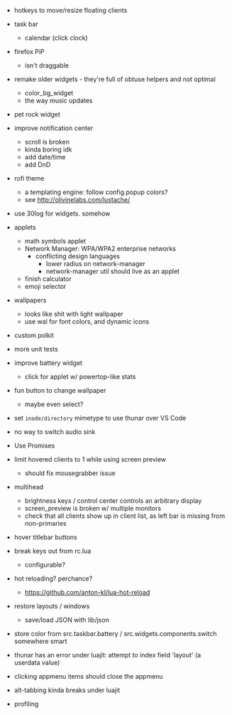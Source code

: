 
- hotkeys to move/resize floating clients

- task bar
	- calendar (click clock)

- firefox PiP 
	- isn't draggable

- remake older widgets - they're full of obtuse helpers and not optimal 
	- color_bg_widget
	- the way music updates

- pet rock widget

- improve notification center
	- scroll is broken
	- kinda boring idk
	- add date/time
	- add DnD

- rofi theme
	- a templating engine: follow config.popup colors?
	- see http://olivinelabs.com/lustache/

- use 30log for widgets. somehow

- applets
	- math symbols applet
	- Network Manager: WPA/WPA2 enterprise networks
		- conflicting design languages
			- lower radius on network-manager
			- network-manager util should live as an applet
	- finish calculator
	- emoji selector

- wallpapers
	- looks like shit with light wallpaper
	- use wal for font colors, and dynamic icons

- custom polkit

- more unit tests


- improve battery widget
	 - click for applet w/ powertop-like stats

- fun button to change wallpaper
	- maybe even select?

- set `inode/directory` mimetype to use thunar over VS Code 

- no way to switch audio sink

- Use Promises

- limit hovered clients to 1 while using screen preview
	- should fix mousegrabber issue

- multihead
	- brightness keys / control center controls an arbitrary display
	- screen_preview is broken w/ multiple monitors
	- check that all clients show up in client list, as left bar is missing from non-primaries

- hover titlebar buttons

- break keys out from rc.lua
	- configurable?

- hot reloading? perchance?
	- https://github.com/anton-kl/lua-hot-reload

- restore layouts / windows
	- save/load JSON with lib/json

- store color from src.taskbar.battery / src.widgets.components.switch somewhere smart

- thunar has an error under luajit: attempt to index field 'layout' (a userdata value)

- clicking appmenu items should close the appmenu

- alt-tabbing kinda breaks under luajit

- profiling